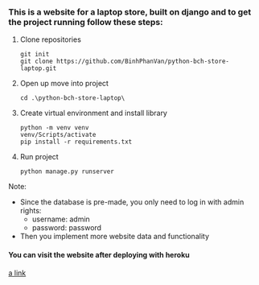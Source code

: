 ### This is a website for a laptop store, built on django and to get the project running follow these steps:
1. Clone repositories
    ```
    git init 
    git clone https://github.com/BinhPhanVan/python-bch-store-laptop.git
    ```
2. Open up move into project
    ```
    cd .\python-bch-store-laptop\
    ```
3. Create virtual environment and install library
    ```
    python -m venv venv
    venv/Scripts/activate
    pip install -r requirements.txt
    ```
4. Run project
    ```
    python manage.py runserver
    ```
Note: 
* Since the database is pre-made, you only need to log in with admin rights:
    - username: admin
    - password: password
* Then you implement more website data and functionality

#### You can visit the website after deploying with heroku  
[a link](https://dut-bch-shop.herokuapp.com/)
